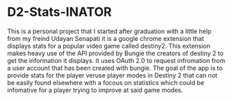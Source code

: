 # D2-Stats-INATOR
This is a personal project that I started after graduation with a little help from my freind Udayan Senapati it is a google chrome extension that displays stats for a popular video game called destiny2.
This extension makes heavy use of the API provided by Bungie the creators of destiny 2 to get the information it displays. It uses OAuth 2.0 to request infromation from a user account that has been created with bungie. The goal of the app is to provide stats for the player veruse player modes in Destiny 2 that can not be easily found elsewhere with a focous on statistics which could be infomative for a player trying to improve at said game modes. 

